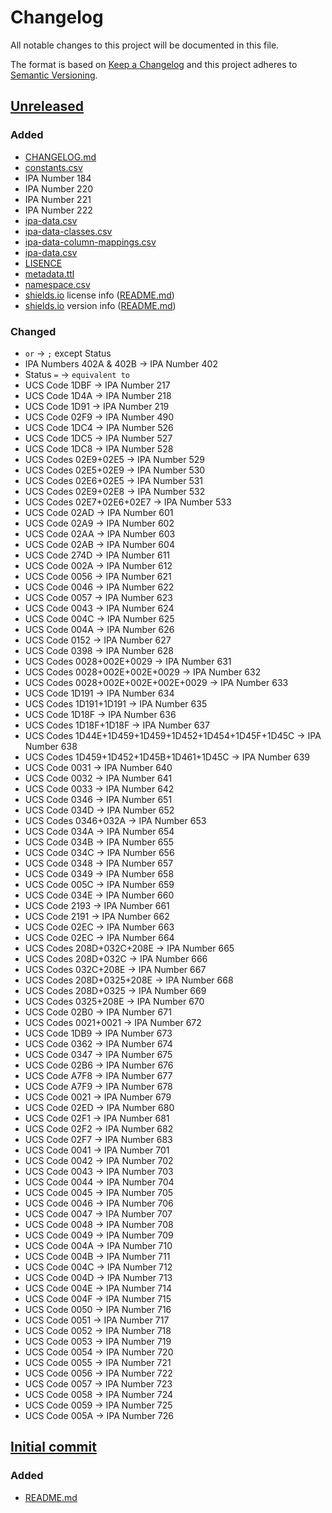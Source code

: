# Changelog
All notable changes to this project will be documented in this file.

The format is based on [Keep a Changelog](http://keepachangelog.com/) and this project adheres to [Semantic Versioning](http://semver.org/).

## [Unreleased]
### Added
* [CHANGELOG.md]
* [constants.csv]
* IPA Number 184
* IPA Number 220
* IPA Number 221
* IPA Number 222
* [ipa-data.csv]
* [ipa-data-classes.csv]
* [ipa-data-column-mappings.csv]
* [ipa-data.csv]
* [LISENCE]
* [metadata.ttl]
* [namespace.csv]
* [shields.io] license info ([README.md])
* [shields.io] version info ([README.md])

### Changed
* `or` → `;` except Status
* IPA Numbers 402A & 402B → IPA Number 402
* Status `=` → `equivalent to`
* UCS Code 1DBF → IPA Number 217
* UCS Code 1D4A → IPA Number 218
* UCS Code 1D91 → IPA Number 219
* UCS Code 02F9 → IPA Number 490
* UCS Code 1DC4 → IPA Number 526
* UCS Code 1DC5 → IPA Number 527
* UCS Code 1DC8 → IPA Number 528
* UCS Codes 02E9+02E5 → IPA Number 529
* UCS Codes 02E5+02E9 → IPA Number 530
* UCS Codes 02E6+02E5 → IPA Number 531
* UCS Codes 02E9+02E8 → IPA Number 532
* UCS Codes 02E7+02E6+02E7 → IPA Number 533
* UCS Code 02AD → IPA Number 601
* UCS Code 02A9 → IPA Number 602
* UCS Code 02AA → IPA Number 603
* UCS Code 02AB → IPA Number 604
* UCS Code 274D → IPA Number 611
* UCS Code 002A → IPA Number 612
* UCS Code 0056 → IPA Number 621
* UCS Code 0046 → IPA Number 622
* UCS Code 0057 → IPA Number 623
* UCS Code 0043 → IPA Number 624
* UCS Code 004C → IPA Number 625
* UCS Code 004A → IPA Number 626
* UCS Code 0152 → IPA Number 627
* UCS Code 0398 → IPA Number 628
* UCS Codes 0028+002E+0029 → IPA Number 631
* UCS Codes 0028+002E+002E+0029 → IPA Number 632
* UCS Codes 0028+002E+002E+002E+0029 → IPA Number 633
* UCS Code 1D191 → IPA Number 634
* UCS Codes 1D191+1D191 → IPA Number 635
* UCS Code 1D18F → IPA Number 636
* UCS Codes 1D18F+1D18F → IPA Number 637
* UCS Codes 1D44E+1D459+1D459+1D452+1D454+1D45F+1D45C → IPA Number 638
* UCS Codes 1D459+1D452+1D45B+1D461+1D45C → IPA Number 639
* UCS Code 0031 → IPA Number 640
* UCS Code 0032 → IPA Number 641
* UCS Code 0033 → IPA Number 642
* UCS Code 0346 → IPA Number 651
* UCS Code 034D → IPA Number 652
* UCS Codes 0346+032A → IPA Number 653
* UCS Code 034A → IPA Number 654
* UCS Code 034B → IPA Number 655
* UCS Code 034C → IPA Number 656
* UCS Code 0348 → IPA Number 657
* UCS Code 0349 → IPA Number 658
* UCS Code 005C → IPA Number 659
* UCS Code 034E → IPA Number 660
* UCS Code 2193 → IPA Number 661
* UCS Code 2191 → IPA Number 662
* UCS Code 02EC → IPA Number 663
* UCS Code 02EC → IPA Number 664
* UCS Codes 208D+032C+208E → IPA Number 665
* UCS Codes 208D+032C → IPA Number 666
* UCS Codes 032C+208E → IPA Number 667
* UCS Codes 208D+0325+208E → IPA Number 668
* UCS Codes 208D+0325 → IPA Number 669
* UCS Codes 0325+208E → IPA Number 670
* UCS Code 02B0 → IPA Number 671
* UCS Codes 0021+0021 → IPA Number 672
* UCS Code 1DB9 → IPA Number 673
* UCS Code 0362 → IPA Number 674
* UCS Code 0347 → IPA Number 675
* UCS Code 02B6 → IPA Number 676
* UCS Code A7F8 → IPA Number 677
* UCS Code A7F9 → IPA Number 678
* UCS Code 0021 → IPA Number 679
* UCS Code 02ED → IPA Number 680
* UCS Code 02F1 → IPA Number 681
* UCS Code 02F2 → IPA Number 682
* UCS Code 02F7 → IPA Number 683
* UCS Code 0041 → IPA Number 701
* UCS Code 0042 → IPA Number 702
* UCS Code 0043 → IPA Number 703
* UCS Code 0044 → IPA Number 704
* UCS Code 0045 → IPA Number 705
* UCS Code 0046 → IPA Number 706
* UCS Code 0047 → IPA Number 707
* UCS Code 0048 → IPA Number 708
* UCS Code 0049 → IPA Number 709
* UCS Code 004A → IPA Number 710
* UCS Code 004B → IPA Number 711
* UCS Code 004C → IPA Number 712
* UCS Code 004D → IPA Number 713
* UCS Code 004E → IPA Number 714
* UCS Code 004F → IPA Number 715
* UCS Code 0050 → IPA Number 716
* UCS Code 0051 → IPA Number 717
* UCS Code 0052 → IPA Number 718
* UCS Code 0053 → IPA Number 719
* UCS Code 0054 → IPA Number 720
* UCS Code 0055 → IPA Number 721
* UCS Code 0056 → IPA Number 722
* UCS Code 0057 → IPA Number 723
* UCS Code 0058 → IPA Number 724
* UCS Code 0059 → IPA Number 725
* UCS Code 005A → IPA Number 726

## [Initial commit]
### Added
* [README.md]

[Unreleased]: https://github.com/AdamSteffanick/ipa-data/compare/1505ef6...HEAD
[Initial commit]: https://github.com/AdamSteffanick/ipa-data/commit/1505ef615f18944fcd011790baaf9f911b9f7c9e
[CHANGELOG.md]: ./CHANGELOG.md
[LISENCE]: https://github.com/AdamSteffanick/ipa-data/blob/master/LICENSE
[README.md]: ./README.md

[ipa-data.csv]: ./guid-o-matic/ipa-data/ipa-data.csv

[constants.csv]: ./guid-o-matic/ipa-data/constants.csv
[ipa-data-classes.csv]: ./guid-o-matic/ipa-data/ipa-data-classes.csv
[ipa-data-column-mappings.csv]: ./guid-o-matic/ipa-data/ipa-data-column-mappings.csv
[metadata.ttl]: ./guid-o-matic/ipa-data/metadata.ttl
[namespace.csv]: ./guid-o-matic/ipa-data/namespace.csv

[shields.io]: http://shields.io/